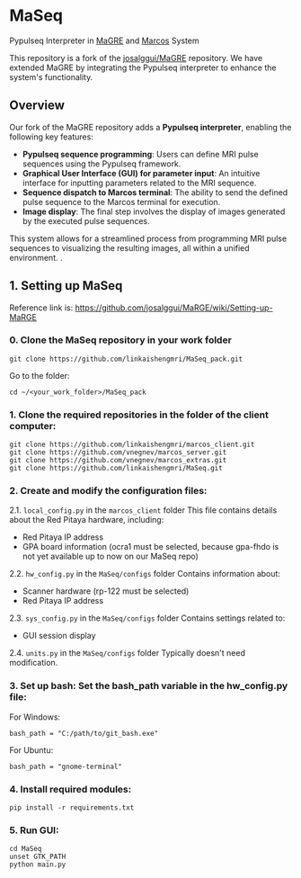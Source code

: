 # MaSeq
Pypulseq Interpreter in [MaGRE](https://github.com/josalggui/MaRGE/wiki) and [Marcos](https://github.com/vnegnev/marcos_extras/wiki) System

This repository is a fork of the [josalggui/MaGRE](https://github.com/josalggui/MaRGE.git) repository. We have extended MaGRE by integrating the Pypulseq interpreter to enhance the system's functionality.
 
## Overview

Our fork of the MaGRE repository adds a **Pypulseq interpreter**, enabling the following key features:

- **Pypulseq sequence programming**: Users can define MRI pulse sequences using the Pypulseq framework.
- **Graphical User Interface (GUI) for parameter input**: An intuitive interface for inputting parameters related to the MRI sequence.
- **Sequence dispatch to Marcos terminal**: The ability to send the defined pulse sequence to the Marcos terminal for execution.
- **Image display**: The final step involves the display of images generated by the executed pulse sequences.

This system allows for a streamlined process from programming MRI pulse sequences to visualizing the resulting images, all within a unified environment.
. 

## 1. Setting up MaSeq

Reference link is: https://github.com/josalggui/MaRGE/wiki/Setting-up-MaRGE

### 0. Clone the MaSeq repository in your work folder
```
git clone https://github.com/linkaishengmri/MaSeq_pack.git
```
Go to the folder:
```
cd ~/<your_work_folder>/MaSeq_pack
```

### 1. Clone the required repositories in the folder of the client computer:
```
git clone https://github.com/linkaishengmri/marcos_client.git
git clone https://github.com/vnegnev/marcos_server.git
git clone https://github.com/vnegnev/marcos_extras.git
git clone https://github.com/linkaishengmri/MaSeq.git
```

### 2. Create and modify the configuration files:

2.1. `local_config.py` in the `marcos_client` folder
This file contains details about the Red Pitaya hardware, including:
- Red Pitaya IP address
- GPA board information (ocra1 must be selected, because gpa-fhdo is not yet available up to now on our MaSeq repo)

2.2. `hw_config.py` in the `MaSeq/configs` folder
Contains information about:
- Scanner hardware (rp-122 must be selected)
- Red Pitaya IP address 

2.3. `sys_config.py` in the `MaSeq/configs` folder
Contains settings related to:
- GUI session display

2.4. `units.py` in the `MaSeq/configs` folder
Typically doesn't need modification.


### 3. Set up bash: Set the bash_path variable in the hw_config.py file:

For Windows:
```
bash_path = "C:/path/to/git_bash.exe"
```
For Ubuntu:
```
bash_path = "gnome-terminal"
```
### 4. Install required modules:
```
pip install -r requirements.txt
```
### 5. Run GUI:
```
cd MaSeq
unset GTK_PATH
python main.py
```

